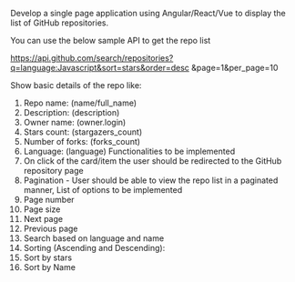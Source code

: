 Develop a single page application using Angular/React/Vue to display the list of GitHub repositories. 

You can use the below sample API to get the repo list

<https://api.github.com/search/repositories?q=language:Javascript&sort=stars&order=desc>
&page=1&per_page=10

Show basic details of the repo like:

1) Repo name: (name/full_name)
2) Description: (description)
3) Owner name: (owner.login)
4) Stars count: (stargazers_count)
5) Number of forks: (forks_count)
6) Language: (language)
Functionalities to be implemented
1) On click of the card/item the user should be redirected to the GitHub repository
page
2) Pagination - User should be able to view the repo list in a paginated manner, List
of options to be implemented
1) Page number
2) Page size
3) Next page
4) Previous page
3) Search based on language and name
4) Sorting (Ascending and Descending):
1) Sort by stars
2) Sort by Name